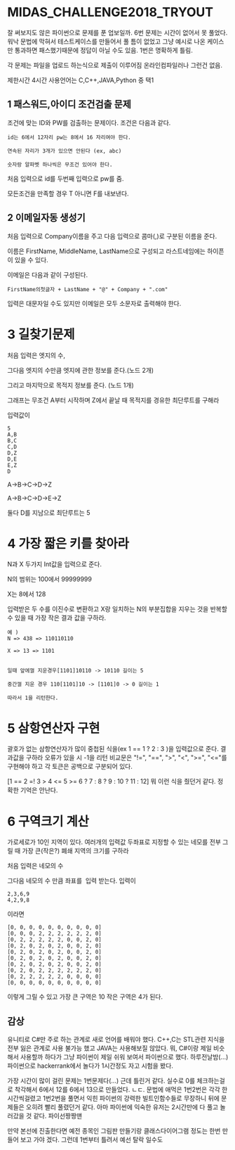# MIDAS_CHALLENGE2018_TRYOUT

잘 써보지도 않은 파이썬으로 문제를 푼 업보일까. 6번 문제는 시간이 없어서 못 풀었다.
워낙 문법에 막혀서 테스트케이스를 만들어서 풀 틈이 없었고 그냥 예시로 나온 케이스만
통과하면 패스했기때문에 정답이 아닐 수도 있음. 1번은 명확하게 틀림.

각 문제는 파일을 업로드 하는식으로 제출이 이루어짐 온라인컴파일러나 그런건 없음.


제한시간 4시간 사용언어는 C,C++,JAVA,Python 중 택1


## 1 패스워드,아이디 조건검출 문제
조건에 맞는 ID와 PW를 검출하는 문제이다. 조건은 다음과 같다.
```
id는 6에서 12자리 pw는 8에서 16 자리여야 한다.

연속된 자리가 3개가 있으면 안된다 (ex, abc)

숫자랑 알파벳 하나씩은 무조건 있어야 한다.
```
처음 입력으로 id를 두번째 입력으로 pw를 줌.

모든조건을 만족할 경우 T 아니면 F를 내보낸다.

## 2 이메일자동 생성기
처음 입력으로 Company이름을 주고 다음 입력으로 콤마(,)로 구분된 이름을 준다.

이름은 FirstName, MiddleName, LastName으로 구성되고 라스트네임에는 하이픈이 있을 수 있다.

이메일은 다음과 같이 구성된다.

```
FirstName의첫글자 + LastName + "@" + Company + ".com"
```

입력은 대문자일 수도 있지만 이메일은 모두 소문자로 출력해야 한다.

# 3 길찾기문제
처음 입력은 엣지의 수, 

그다음 엣지의 수만큼 엣지에 관한 정보를 준다.(노드 2개) 

그리고 마지막으로 목적지 정보를 준다. (노드 1개)

그래프는 무조건 A부터 시작하며 Z에서 끝날 때 목적지를 경유한 최단루트를 구해라

입력값이
```
5
A,B
B,C
C,D
D,Z
D,E
E,Z
D
```
A->B->C->D->Z

A->B->C->D->E->Z

둘다 D를 지남으로 최단루트는 5



# 4 가장 짧은 키를 찾아라
N과 X 두가지 Int값을 입력으로 준다.

N의 범위는 100에서 99999999

X는 8에서 128


입력받은 두 수를 이진수로 변환하고 X랑 일치하는 N의 부분집합을 지우는 것을 반복할 수 있을 때
가장 작은 결과 값을 구하라.

```
예 )
N => 438 => 110110110

X => 13 => 1101


일때 앞에껄 지운경우[1101]10110 -> 10110 길이는 5

중간껄 지운 경우 110[1101]10 -> [1101]0 -> 0 길이는 1

따라서 1을 리턴한다.
```

# 5 삼항연산자 구현
괄호가 없는 삼항연산자가 많이 중첩된 식을(ex 1 == 1 ? 2 : 3 )을 입력값으로 준다. 결과값을 구하라 오류가 있을 시 -1을 리턴
비교문은 "!=", "==", ">", "<", ">=", "<="를 구현해야 하고 각 토큰은 공백으로 구분되어 있다.

[1 == 2 =! 3 > 4 <= 5 >= 6 ? 7 : 8 ? 9 : 10 ? 11 : 12] 뭐 이런 식을 줬던거 같다. 정확한 기억은 안난다.

# 6 구역크기 계산
가로세로가 10인 지역이 있다. 여러개의 입력값 두좌표로 지정할 수 있는 네모를 전부 그릴 때
가장 큰(작은?) 폐쇄 지역의 크기를 구하라

처음 입력은 네모의 수

그다음 네모의 수 만큼 좌표를  입력 받는다.
입력이
```
2,3,6,9
4,2,9,8
```
이라면 
```
[0, 0, 0, 0, 0, 0, 0, 0, 0, 0]
[0, 0, 0, 2, 2, 2, 2, 2, 2, 0]
[0, 2, 2, 2, 2, 2, 0, 0, 2, 0]
[0, 2, 0, 2, 0, 2, 0, 0, 2, 0]
[0, 2, 0, 2, 0, 2, 0, 0, 2, 0]
[0, 2, 0, 2, 0, 2, 0, 0, 2, 0]
[0, 2, 0, 2, 0, 2, 0, 0, 2, 0]
[0, 2, 0, 2, 2, 2, 2, 2, 2, 0]
[0, 2, 2, 2, 2, 2, 0, 0, 0, 0]
[0, 0, 0, 0, 0, 0, 0, 0, 0, 0]
```
이렇게 그릴 수 있고 가장 큰 구역은 10 작은 구역은 4가 된다.

## 감상
유니티로 C#만 주로 하는 관계로 새로 언어를 배워야 했다. C++,C는 STL관련 지식을 전부 잃은 관계로
사용 불가능 했고 JAVA는 사용해보질 않았다. 뭐, C#이랑 제일 비슷해서 사용할까 하다가 
그냥 파이썬이 제일 쉬워 보여서 파이썬으로 했다. 하루전날밤(...) 파이썬으로 hackerrank에서 놀다가
1시간정도 자고 시험을 봤다. 


가장 시간이 많이 걸린 문제는 1번문제다(...) 근데 틀린거 같다. 실수로 0를 체크하는걸로 착각해서
6에서 12를 6에서 13으로 만들었다. ㄴㄷ.
문법에 애먹은 1번2번은 각각 한시간씩걸렸고 1번2번을 풀면서 익힌 파이썬의
강력한 빌트인함수들로 무장하니 뒤에 문제들은 오히려 빨리 풀렸던거 같다. 아마 파이썬에 익숙한 유저는
2시간만에 다 풀고 놀러갔을 것 같다. 파이선짱짱맨


만약 본선에 진출한다면 예전 종목인 그림판 만들기랑 클래스다이어그램 정도는 한번 만들어 보고 가야 겠다.
그런데 1번부터 틀려서 예선 탈락 일수도
